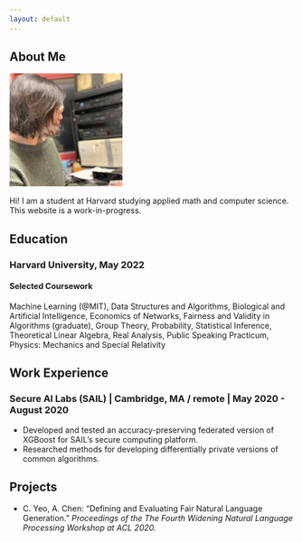 ```yaml
---
layout: default
---
```


## About Me

<img class="profile-picture" src="me.jpg" style="width:200px;height:200px;">

Hi! I am a student at Harvard studying applied math and computer science. This website is a work-in-progress. 

## Education
### Harvard University, May 2022

#### Selected Coursework 
Machine Learning (@MIT), Data Structures and Algorithms, Biological and Artificial Intelligence, Economics of Networks, Fairness and Validity in Algorithms (graduate), Group Theory, Probability, Statistical Inference, Theoretical Linear Algebra, Real Analysis, Public Speaking Practicum, Physics: Mechanics and Special Relativity


## Work Experience

### Secure AI Labs (SAIL) | Cambridge, MA / remote | May 2020 - August 2020
* Developed and tested an accuracy-preserving federated version of XGBoost for SAIL’s secure computing platform.
* Researched methods for developing differentially private versions of common algorithms.

## Projects

* C. Yeo, A. Chen: “Defining and Evaluating Fair Natural Language Generation.” *Proceedings of the The Fourth Widening Natural Language Processing Workshop at ACL 2020.*

<!-- ## Typography

This is a [link](http://google.com). Something *italics* and something **bold**.

Here is a table

Year | Award | Category
-----|-------|--------
2014 | Emmy  | Won Outstanding Lead Actor in a miniseries or a movie
2015 | BAFTA | Nominated for Best Leading Actor for Sherlock
2014 | Satellite | Won Best Actor miniseries or television film

Here is a horizontal rule

---

Here is a blockquote

> To a great mind, nothing is little

## References

* Foo Bar: Head of Department, Placeholder Names, Lorem
* John Doe: Associate Professor, Department of Computer Science, Ipsum


-->
